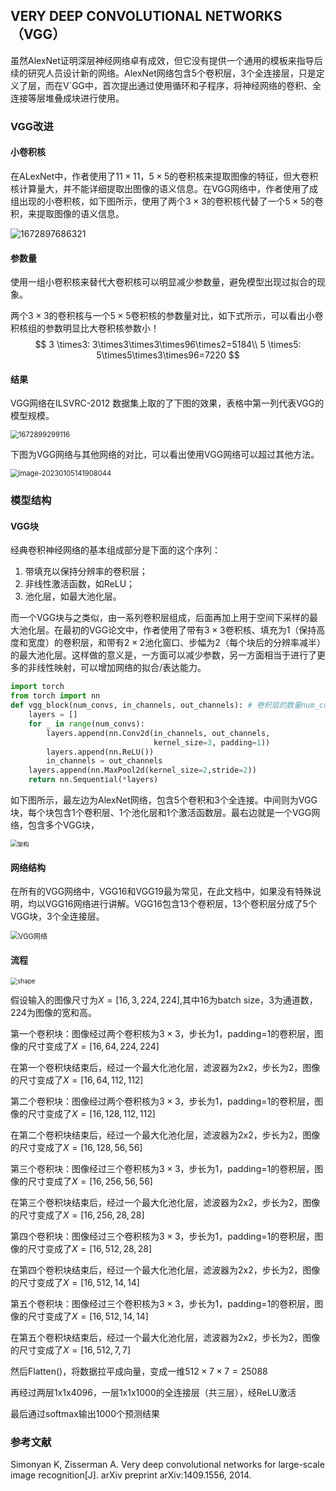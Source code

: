 ## VERY DEEP CONVOLUTIONAL NETWORKS（VGG）

虽然AlexNet证明深层神经网络卓有成效，但它没有提供一个通用的模板来指导后续的研究人员设计新的网络。AlexNet网络包含5个卷积层，3个全连接层，只是定义了层，而在V`GG中，首次提出通过使用循环和子程序，将神经网络的卷积、全连接等层堆叠成块进行使用。

### VGG改进

#### 小卷积核

在ALexNet中，作者使用了$11 \times11$，$5 \times5$的卷积核来提取图像的特征，但大卷积核计算量大，并不能详细提取出图像的语义信息。在VGG网络中，作者使用了成组出现的小卷积核，如下图所示，使用了两个$3 \times 3$的卷积核代替了一个$5 \times 5$的卷积，来提取图像的语义信息。

![1672897686321](1672897686321.jpg)

#### 参数量

使用一组小卷积核来替代大卷积核可以明显减少参数量，避免模型出现过拟合的现象。

两个$3\times3$的卷积核与一个$5\times5$卷积核的参数量对比，如下式所示，可以看出小卷积核组的参数明显比大卷积核参数小！
$$
3 \times3:        3\times3\times3\times96\times2=5184\\
5 \times5:        5\times5\times3\times96=7220
$$

#### 结果

VGG网络在ILSVRC-2012 数据集上取的了下图的效果，表格中第一列代表VGG的模型规模。

<img src="1672899299116.jpg" alt="1672899299116" style="zoom:80%;" />

下图为VGG网络与其他网络的对比，可以看出使用VGG网络可以超过其他方法。

<img src="image-20230105141908044.png" alt="image-20230105141908044" style="zoom:80%;" />

### 模型结构

#### VGG块

经典卷积神经网络的基本组成部分是下面的这个序列：

1. 带填充以保持分辨率的卷积层；
1. 非线性激活函数，如ReLU；
1. 池化层，如最大池化层。

而一个VGG块与之类似，由一系列卷积层组成，后面再加上用于空间下采样的最大池化层。在最初的VGG论文中，作者使用了带有$3 × 3$卷积核、填充为1（保持高度和宽度）的卷积层，和带有$2 × 2$池化窗口、步幅为2（每个块后的分辨率减半）的最大池化层。这样做的意义是，一方面可以减少参数，另一方面相当于进行了更多的非线性映射，可以增加网络的拟合/表达能力。

```python
import torch
from torch import nn
def vgg_block(num_convs, in_channels, out_channels): # 卷积层的数量num_convs、输入通道的数量in_channels和输出通道的数量out_channels
    layers = []
    for _ in range(num_convs):
        layers.append(nn.Conv2d(in_channels, out_channels,
                                kernel_size=3, padding=1))
        layers.append(nn.ReLU())
        in_channels = out_channels
    layers.append(nn.MaxPool2d(kernel_size=2,stride=2))
    return nn.Sequential(*layers)
```

如下图所示，最左边为AlexNet网络，包含5个卷积和3个全连接。中间则为VGG块，每个块包含1个卷积层、1个池化层和1个激活函数层。最右边就是一个VGG网络，包含多个VGG块，

<img src="架构.jpg" alt="架构" style="zoom:67%;" />

#### 网络结构

在所有的VGG网络中，VGG16和VGG19最为常见，在此文档中，如果没有特殊说明，均以VGG16网络进行讲解。VGG16包含13个卷积层，13个卷积层分成了5个VGG块，3个全连接层。

<img src="VGG网络.jpg" alt="VGG网络" style="zoom:80%;" />

#### 流程

<img src="shape.jpg" alt="shape" style="zoom: 70%;" />

假设输入的图像尺寸为$X=[16,3,224,224]$,其中16为batch size，3为通道数，224为图像的宽和高。

第一个卷积块：图像经过两个卷积核为$3\times3$，步长为1，padding=1的卷积层，图像的尺寸变成了$X=[16,64,224,224]$

在第一个卷积块结束后，经过一个最大化池化层，滤波器为2x2，步长为2，图像的尺寸变成了$X=[16,64,112,112]$

第二个卷积块：图像经过两个卷积核为$3\times3$，步长为1，padding=1的卷积层，图像的尺寸变成了$X=[16,128,112,112]$

在第二个卷积块结束后，经过一个最大化池化层，滤波器为2x2，步长为2，图像的尺寸变成了$X=[16,128,56,56]$

第三个卷积块：图像经过三个卷积核为$3\times3$，步长为1，padding=1的卷积层，图像的尺寸变成了$X=[16,256,56,56]$

在第三个卷积块结束后，经过一个最大化池化层，滤波器为2x2，步长为2，图像的尺寸变成了$X=[16,256,28,28]$

第四个卷积块：图像经过三个卷积核为$3\times3$，步长为1，padding=1的卷积层，图像的尺寸变成了$X=[16,512,28,28]$

在第四个卷积块结束后，经过一个最大化池化层，滤波器为2x2，步长为2，图像的尺寸变成了$X=[16,512,14,14]$

第五个卷积块：图像经过三个卷积核为$3\times3$，步长为1，padding=1的卷积层，图像的尺寸变成了$X=[16,512,14,14]$

在第五个卷积块结束后，经过一个最大化池化层，滤波器为2x2，步长为2，图像的尺寸变成了$X=[16,512,7,7]$

然后Flatten()，将数据拉平成向量，变成一维$512\times7\times7=25088$

再经过两层1x1x4096，一层1x1x1000的全连接层（共三层），经ReLU激活

最后通过softmax输出1000个预测结果

### 参考文献

Simonyan K, Zisserman A. Very deep convolutional networks for large-scale image recognition[J]. arXiv preprint arXiv:1409.1556, 2014.
